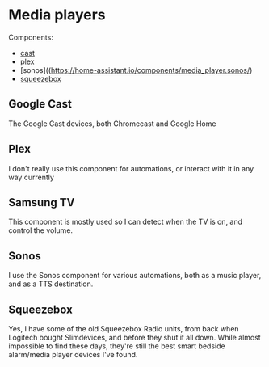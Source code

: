 # Media players

Components:
* [cast](https://home-assistant.io/components/media_player.cast/)
* [plex](https://home-assistant.io/components/media_player.plex/)
* [sonos]((https://home-assistant.io/components/media_player.sonos/)
* [squeezebox](https://home-assistant.io/components/media_player.squeezebox/)

## Google Cast

The Google Cast devices, both Chromecast and Google Home

## Plex

I don't really use this component for automations, or interact with it in any way currently

## Samsung TV

This component is mostly used so I can detect when the TV is on, and control the volume.

## Sonos

I use the Sonos component for various automations, both as a music player, and as a TTS destination.

## Squeezebox

Yes, I have some of the old Squeezebox Radio units, from back when Logitech bought Slimdevices, and before they shut it all down. While almost impossible to find these days, they're still the best smart bedside alarm/media player devices I've found.
